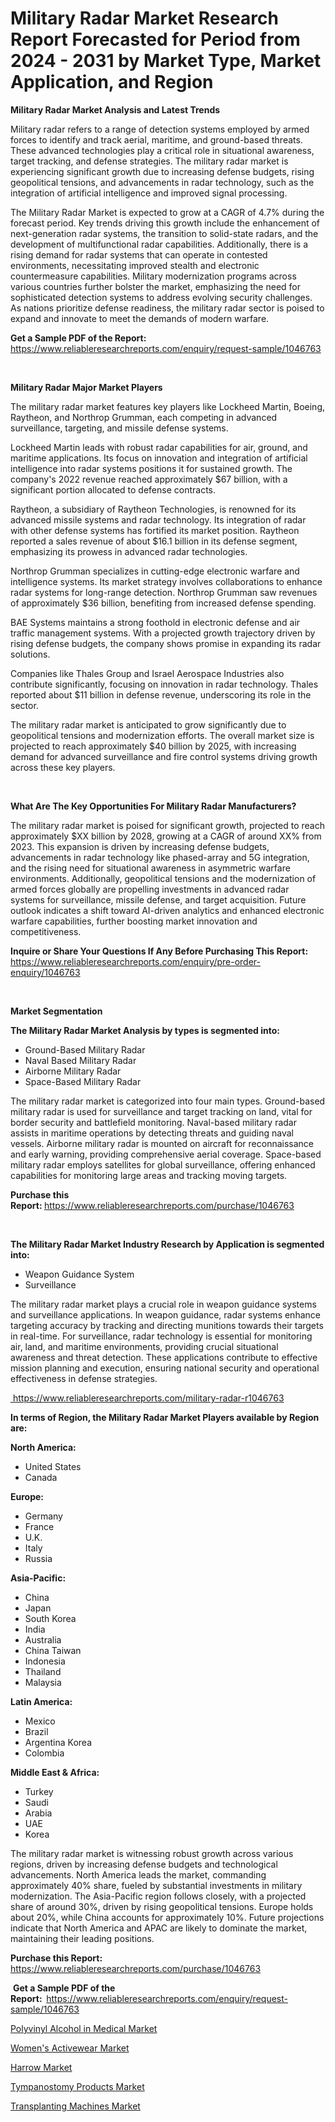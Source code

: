 <p><h1>Military Radar Market Research Report Forecasted for Period from 2024 -  2031 by Market Type, Market Application, and Region</h1></p><p><strong>Military Radar Market Analysis and Latest Trends</strong></p>
<p><p>Military radar refers to a range of detection systems employed by armed forces to identify and track aerial, maritime, and ground-based threats. These advanced technologies play a critical role in situational awareness, target tracking, and defense strategies. The military radar market is experiencing significant growth due to increasing defense budgets, rising geopolitical tensions, and advancements in radar technology, such as the integration of artificial intelligence and improved signal processing.</p><p>The Military Radar Market is expected to grow at a CAGR of 4.7% during the forecast period. Key trends driving this growth include the enhancement of next-generation radar systems, the transition to solid-state radars, and the development of multifunctional radar capabilities. Additionally, there is a rising demand for radar systems that can operate in contested environments, necessitating improved stealth and electronic countermeasure capabilities. Military modernization programs across various countries further bolster the market, emphasizing the need for sophisticated detection systems to address evolving security challenges. As nations prioritize defense readiness, the military radar sector is poised to expand and innovate to meet the demands of modern warfare.</p></p>
<p><strong>Get a Sample PDF of the Report:&nbsp;</strong> <a href="https://www.reliableresearchreports.com/enquiry/request-sample/1046763?utm_campaign=32&utm_medium=2&utm_source=Github&utm_content=ia&utm_term=17112024&utm_id=military-radar">https://www.reliableresearchreports.com/enquiry/request-sample/1046763</a></p>
<p>&nbsp;</p>
<p><strong>Military Radar Major Market Players</strong></p>
<p><p>The military radar market features key players like Lockheed Martin, Boeing, Raytheon, and Northrop Grumman, each competing in advanced surveillance, targeting, and missile defense systems.</p><p>Lockheed Martin leads with robust radar capabilities for air, ground, and maritime applications. Its focus on innovation and integration of artificial intelligence into radar systems positions it for sustained growth. The company's 2022 revenue reached approximately $67 billion, with a significant portion allocated to defense contracts.</p><p>Raytheon, a subsidiary of Raytheon Technologies, is renowned for its advanced missile systems and radar technology. Its integration of radar with other defense systems has fortified its market position. Raytheon reported a sales revenue of about $16.1 billion in its defense segment, emphasizing its prowess in advanced radar technologies.</p><p>Northrop Grumman specializes in cutting-edge electronic warfare and intelligence systems. Its market strategy involves collaborations to enhance radar systems for long-range detection. Northrop Grumman saw revenues of approximately $36 billion, benefiting from increased defense spending.</p><p>BAE Systems maintains a strong foothold in electronic defense and air traffic management systems. With a projected growth trajectory driven by rising defense budgets, the company shows promise in expanding its radar solutions.</p><p>Companies like Thales Group and Israel Aerospace Industries also contribute significantly, focusing on innovation in radar technology. Thales reported about $11 billion in defense revenue, underscoring its role in the sector.</p><p>The military radar market is anticipated to grow significantly due to geopolitical tensions and modernization efforts. The overall market size is projected to reach approximately $40 billion by 2025, with increasing demand for advanced surveillance and fire control systems driving growth across these key players.</p></p>
<p>&nbsp;</p>
<p><strong>What Are The Key Opportunities For Military Radar Manufacturers?</strong></p>
<p><p>The military radar market is poised for significant growth, projected to reach approximately $XX billion by 2028, growing at a CAGR of around XX% from 2023. This expansion is driven by increasing defense budgets, advancements in radar technology like phased-array and 5G integration, and the rising need for situational awareness in asymmetric warfare environments. Additionally, geopolitical tensions and the modernization of armed forces globally are propelling investments in advanced radar systems for surveillance, missile defense, and target acquisition. Future outlook indicates a shift toward AI-driven analytics and enhanced electronic warfare capabilities, further boosting market innovation and competitiveness.</p></p>
<p><strong>Inquire or Share Your Questions If Any Before Purchasing This Report:</strong> <a href="https://www.reliableresearchreports.com/enquiry/pre-order-enquiry/1046763?utm_campaign=32&utm_medium=2&utm_source=Github&utm_content=ia&utm_term=17112024&utm_id=military-radar">https://www.reliableresearchreports.com/enquiry/pre-order-enquiry/1046763</a></p>
<p>&nbsp;</p>
<p><strong>Market Segmentation</strong></p>
<p><strong>The Military Radar Market Analysis by types is segmented into:</strong></p>
<p><ul><li>Ground-Based Military Radar</li><li>Naval Based Military Radar</li><li>Airborne Military Radar</li><li>Space-Based Military Radar</li></ul></p>
<p><p>The military radar market is categorized into four main types. Ground-based military radar is used for surveillance and target tracking on land, vital for border security and battlefield monitoring. Naval-based military radar assists in maritime operations by detecting threats and guiding naval vessels. Airborne military radar is mounted on aircraft for reconnaissance and early warning, providing comprehensive aerial coverage. Space-based military radar employs satellites for global surveillance, offering enhanced capabilities for monitoring large areas and tracking moving targets.</p></p>
<p><strong>Purchase this Report:&nbsp;</strong><a href="https://www.reliableresearchreports.com/purchase/1046763?utm_campaign=32&utm_medium=2&utm_source=Github&utm_content=ia&utm_term=17112024&utm_id=military-radar">https://www.reliableresearchreports.com/purchase/1046763</a></p>
<p>&nbsp;</p>
<p><strong>The Military Radar Market Industry Research by Application is segmented into:</strong></p>
<p><ul><li>Weapon Guidance System</li><li>Surveillance</li></ul></p>
<p><p>The military radar market plays a crucial role in weapon guidance systems and surveillance applications. In weapon guidance, radar systems enhance targeting accuracy by tracking and directing munitions towards their targets in real-time. For surveillance, radar technology is essential for monitoring air, land, and maritime environments, providing crucial situational awareness and threat detection. These applications contribute to effective mission planning and execution, ensuring national security and operational effectiveness in defense strategies.</p></p>
<p><a href="https://www.reliableresearchreports.com/military-radar-r1046763?utm_campaign=32&utm_medium=2&utm_source=Github&utm_content=ia&utm_term=17112024&utm_id=military-radar">&nbsp;https://www.reliableresearchreports.com/military-radar-r1046763</a></p>
<p><strong>In terms of Region, the Military Radar Market Players available by Region are:</strong></p>
<p>
    <p> <strong> North America: </strong>
        <ul>
            <li>United States</li>
            <li>Canada</li>
        </ul>
        </p> 
    <p> <strong> Europe: </strong>
        <ul>
            <li>Germany</li>
            <li>France</li>
            <li>U.K.</li>
            <li>Italy</li>
            <li>Russia</li>
        </ul>
        </p> 
    <p> <strong> Asia-Pacific: </strong>
        <ul>
            <li>China</li>
            <li>Japan</li>
            <li>South Korea</li>
            <li>India</li>
            <li>Australia</li>
            <li>China Taiwan</li>
            <li>Indonesia</li>
            <li>Thailand</li>
            <li>Malaysia</li>
        </ul>
        </p> 
    <p> <strong> Latin America: </strong>
        <ul>
            <li>Mexico</li>
            <li>Brazil</li>
            <li>Argentina Korea</li>
            <li>Colombia</li>
        </ul>
        </p> 
    <p> <strong> Middle East & Africa: </strong>
        <ul>
            <li>Turkey</li>
            <li>Saudi</li>
            <li>Arabia</li>
            <li>UAE</li>
            <li>Korea</li>
        </ul>
    </p>
    </p>
<p><p>The military radar market is witnessing robust growth across various regions, driven by increasing defense budgets and technological advancements. North America leads the market, commanding approximately 40% share, fueled by substantial investments in military modernization. The Asia-Pacific region follows closely, with a projected share of around 30%, driven by rising geopolitical tensions. Europe holds about 20%, while China accounts for approximately 10%. Future projections indicate that North America and APAC are likely to dominate the market, maintaining their leading positions.</p></p>
<p><strong>Purchase this Report: </strong><a href="https://www.reliableresearchreports.com/purchase/1046763?utm_campaign=32&utm_medium=2&utm_source=Github&utm_content=ia&utm_term=17112024&utm_id=military-radar">https://www.reliableresearchreports.com/purchase/1046763</a></p>
<p>&nbsp;<strong>Get a Sample PDF of the Report:&nbsp;&nbsp;</strong><a href="https://www.reliableresearchreports.com/enquiry/request-sample/1046763?utm_campaign=32&utm_medium=2&utm_source=Github&utm_content=ia&utm_term=17112024&utm_id=military-radar">https://www.reliableresearchreports.com/enquiry/request-sample/1046763</a></p>
<p><strong></strong></p>
<p><p><a href="https://github.com/FassouRP/Market-Research-Report-List-6/blob/main/polyvinyl-alcohol-in-medical-market.md?utm_campaign=32&utm_medium=2&utm_source=Github&utm_content=ia&utm_term=17112024&utm_id=military-radar">Polyvinyl Alcohol in Medical Market</a></p><p><a href="https://issuu.com/reportprime-2/docs/womens-activewear-market-size-2030._ac8517fec39fe3?utm_campaign=32&utm_medium=2&utm_source=Github&utm_content=ia&utm_term=17112024&utm_id=military-radar">Women's Activewear Market</a></p><p><a href="https://www.linkedin.com/pulse/navigating-harrow-market-expert-analysis-forecast-period-orsrc?utm_campaign=32&utm_medium=2&utm_source=Github&utm_content=ia&utm_term=17112024&utm_id=military-radar">Harrow Market</a></p><p><a href="https://github.com/rahu1506/Market-Research-Report-List-6/blob/main/tympanostomy-products-market.md?utm_campaign=32&utm_medium=2&utm_source=Github&utm_content=ia&utm_term=17112024&utm_id=military-radar">Tympanostomy Products Market</a></p><p><a href="https://www.linkedin.com/pulse/transplanting-machines-industry-sector-new-technologies-39g7c?utm_campaign=32&utm_medium=2&utm_source=Github&utm_content=ia&utm_term=17112024&utm_id=military-radar">Transplanting Machines Market</a></p></p>